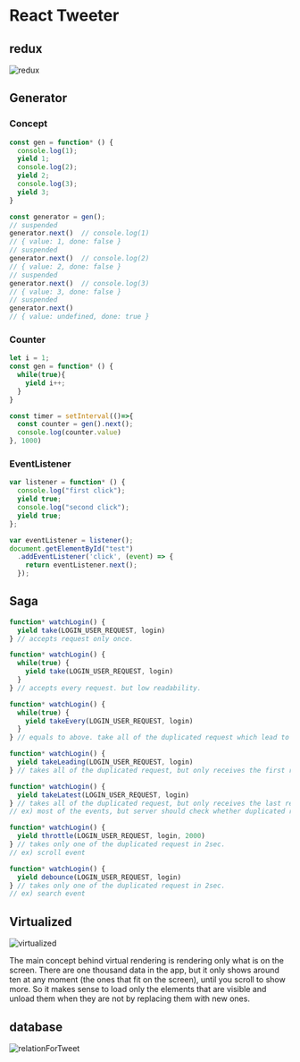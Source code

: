 # React Tweeter

## redux
![redux](https://user-images.githubusercontent.com/44011462/105483516-4f28a380-5ced-11eb-965e-5596641ee6b3.png)

## Generator

### Concept
```javascript
const gen = function* () {
  console.log(1);
  yield 1;
  console.log(2);
  yield 2;
  console.log(3);
  yield 3;
}

const generator = gen();
// suspended
generator.next()  // console.log(1)
// { value: 1, done: false }
// suspended
generator.next()  // console.log(2)
// { value: 2, done: false }
// suspended
generator.next()  // console.log(3)
// { value: 3, done: false }
// suspended
generator.next()
// { value: undefined, done: true }
```

### Counter
```javascript
let i = 1;
const gen = function* () {
  while(true){
    yield i++;
  }
}

const timer = setInterval(()=>{
  const counter = gen().next();
  console.log(counter.value)
}, 1000)
```

### EventListener
```javascript
var listener = function* () {
  console.log("first click");
  yield true;
  console.log("second click");
  yield true;
};

var eventListener = listener();
document.getElementById("test")
  .addEventListener('click', (event) => {
    return eventListener.next();
  });
```

## Saga
```javascript
function* watchLogin() {
  yield take(LOGIN_USER_REQUEST, login)
} // accepts request only once.

function* watchLogin() {
  while(true) {
    yield take(LOGIN_USER_REQUEST, login)
  }
} // accepts every request. but low readability.

function* watchLogin() {
  while(true) {
    yield takeEvery(LOGIN_USER_REQUEST, login)
  }
} // equals to above. take all of the duplicated request which lead to server overburden.

function* watchLogin() {
  yield takeLeading(LOGIN_USER_REQUEST, login)
} // takes all of the duplicated request, but only receives the first response. still server overburden remains.

function* watchLogin() {
  yield takeLatest(LOGIN_USER_REQUEST, login)
} // takes all of the duplicated request, but only receives the last response. still server overburden remains.
// ex) most of the events, but server should check whether duplicated request receives or not

function* watchLogin() {
  yield throttle(LOGIN_USER_REQUEST, login, 2000)
} // takes only one of the duplicated request in 2sec.
// ex) scroll event

function* watchLogin() {
  yield debounce(LOGIN_USER_REQUEST, login)
} // takes only one of the duplicated request in 2sec.
// ex) search event
```

## Virtualized

![virtualized](https://user-images.githubusercontent.com/44011462/105692640-fe5db880-5f41-11eb-84c0-83dea11c91c0.png)

The main concept behind virtual rendering is rendering only what is on the screen. There are one thousand data in the app, but it only shows around ten at any moment (the ones that fit on the screen), until you scroll to show more. So it makes sense to load only the elements that are visible and unload them when they are not by replacing them with new ones.

## database 
![relationForTweet](https://user-images.githubusercontent.com/44011462/105812886-4e945380-5ff2-11eb-9f55-8d95b7dbbd15.png)
